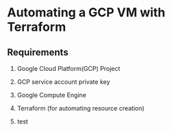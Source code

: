 # Automating a GCP VM with Terraform
## Requirements

1. Google Cloud Platform(GCP) Project

2. GCP service account private key

3. Google Compute Engine

4. Terraform (for automating resource creation)

5. test
